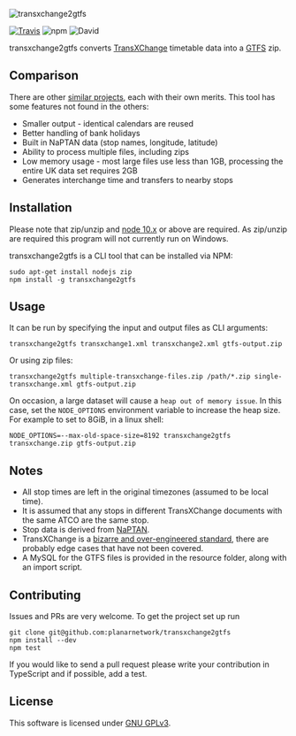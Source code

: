 ![transxchange2gtfs](logo.png)

[![Travis](https://img.shields.io/travis/planarnetwork/transxchange2gtfs.svg?style=flat-square)](https://travis-ci.org/planarnetwork/transxchange2gtfs) ![npm](https://img.shields.io/npm/v/transxchange2gtfs.svg?style=flat-square) ![David](https://img.shields.io/david/planarnetwork/transxchange2gtfs.svg?style=flat-square)

transxchange2gtfs converts [TransXChange](http://naptan.dft.gov.uk/transxchange/index.htm) timetable data into a [GTFS](https://developers.google.com/transit/gtfs/) zip.

## Comparison

There are other [similar projects](https://github.com/search?q=transxchange+gtfs), each with their own merits. This tool has some features not found in the others:

- Smaller output - identical calendars are reused
- Better handling of bank holidays
- Built in NaPTAN data (stop names, longitude, latitude)
- Ability to process multiple files, including zips
- Low memory usage - most large files use less than 1GB, processing the entire UK data set requires 2GB
- Generates interchange time and transfers to nearby stops

## Installation

Please note that zip/unzip and [node 10.x](https://nodejs.org) or above are required. As zip/unzip are required this program will not currently run on Windows.

transxchange2gtfs is a CLI tool that can be installed via NPM:

```
sudo apt-get install nodejs zip
npm install -g transxchange2gtfs
```

## Usage

It can be run by specifying the input and output files as CLI arguments:

```
transxchange2gtfs transxchange1.xml transxchange2.xml gtfs-output.zip
```

Or using zip files:

```
transxchange2gtfs multiple-transxchange-files.zip /path/*.zip single-transxchange.xml gtfs-output.zip
```

On occasion, a large dataset will cause a `heap out of memory issue`. In this case, set the `NODE_OPTIONS` environment variable to increase the heap size.
For example to set to 8GiB, in a linux shell:

```
NODE_OPTIONS=--max-old-space-size=8192 transxchange2gtfs transxchange.zip gtfs-output.zip
```

## Notes

- All stop times are left in the original timezones (assumed to be local time).
- It is assumed that any stops in different TransXChange documents with the same ATCO are the same stop.
- Stop data is derived from [NaPTAN](http://naptan.app.dft.gov.uk/datarequest/help).
- TransXChange is a [bizarre and over-engineered standard](http://naptan.dft.gov.uk/transxchange/training/EBSR/EBSR%20Training%20Toolkit%20v1.0/3%20Resources/Guides/TransXChange%20Schema%20Guide-2.1-v-44.pdf), there are probably edge cases that have not been covered.
- A MySQL for the GTFS files is provided in the resource folder, along with an import script.  

## Contributing

Issues and PRs are very welcome. To get the project set up run

```
git clone git@github.com:planarnetwork/transxchange2gtfs
npm install --dev
npm test
```

If you would like to send a pull request please write your contribution in TypeScript and if possible, add a test.

## License

This software is licensed under [GNU GPLv3](https://www.gnu.org/licenses/gpl-3.0.en.html).

